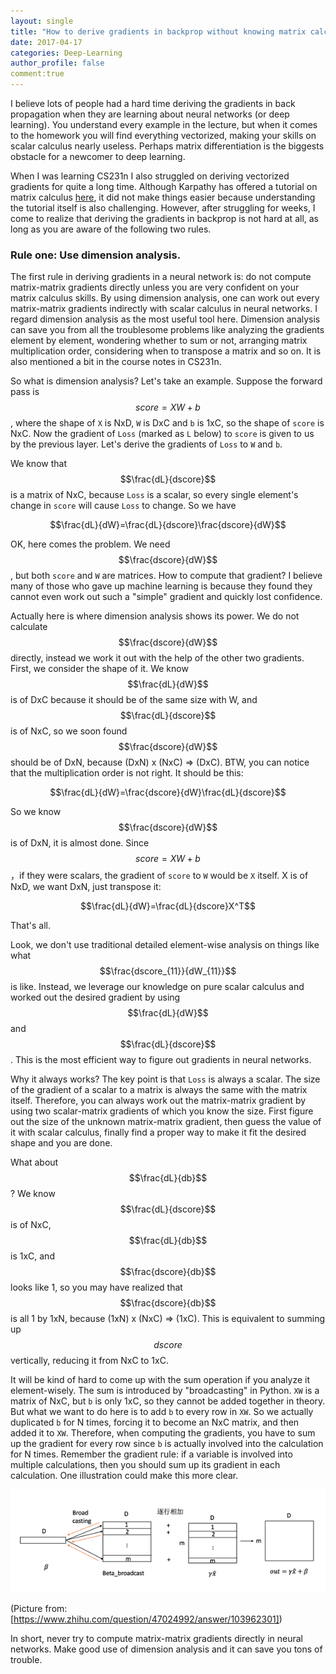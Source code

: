 ```yaml
---
layout: single
title: "How to derive gradients in backprop without knowing matrix calculus (Part 1)"
date: 2017-04-17
categories: Deep-Learning
author_profile: false
comment:true
---
```


I believe lots of people had a hard time deriving the gradients in back propagation when they are learning about neural networks (or deep learning). You understand every example in the lecture, but when it comes to the homework you will find everything vectorized, making your skills on scalar calculus nearly useless. Perhaps matrix differentiation is the biggests obstacle for a newcomer to deep learning. 

When I was learning CS231n I also struggled on deriving vectorized gradients for quite a long time. Although Karpathy has offered a tutorial on matrix calculus [here](http://cs231n.stanford.edu/vecDerivs.pdf), it did not make things easier because understanding the tutorial itself is also challenging. However, after struggling for weeks, I come to realize that deriving the gradients in backprop is not hard at all, as long as you are aware of the following two rules.

### Rule one: Use dimension analysis.

The first rule in deriving gradients in a neural network is: do not compute matrix-matrix gradients directly unless you are very confident on your matrix calculus skills. By using dimension analysis, one can work out every matrix-matrix gradients indirectly with scalar calculus in neural networks. I regard dimension analysis as the most useful tool here. Dimension analysis can save you from all the troublesome problems like analyzing the gradients element by element, wondering whether to sum or not, arranging matrix multiplication order, considering when to transpose a matrix and so on. It is also mentioned a bit in the course notes in CS231n.

So what is dimension analysis? Let's take an example. Suppose the forward pass is $$score=XW+b$$, where the shape of `X` is NxD, `W` is DxC and `b` is 1xC, so the shape of `score` is NxC. Now the gradient of `Loss` (marked as `L` below) to `score` is given to us by the previous layer. Let's derive the gradients of `Loss` to `W` and `b`.

We know that $$\frac{dL}{dscore}$$ is a matrix of NxC, because `Loss` is a scalar, so every single element's change in `score` will cause `Loss` to change. So we have 

$$\frac{dL}{dW}=\frac{dL}{dscore}\frac{dscore}{dW}$$

OK, here comes the problem. We need $$\frac{dscore}{dW}$$, but both `score` and `W` are matrices. How to compute that gradient? I believe many of those who gave up machine learning is because they found they cannot even work out such a "simple" gradient and quickly lost confidence.

Actually here is where dimension analysis shows its power. We do not calculate $$\frac{dscore}{dW}$$ directly, instead we work it out with the help of the other two gradients. First, we consider the shape of it. We know $$\frac{dL}{dW}$$ is of DxC because it should be of the same size with W, and $$\frac{dL}{dscore}$$ is of NxC, so we soon found $$\frac{dscore}{dW}$$ should be of DxN, because (DxN) x (NxC) => (DxC). BTW, you can notice that the multiplication order is not right. It should be this:

$$\frac{dL}{dW}=\frac{dscore}{dW}\frac{dL}{dscore}$$

So we know $$\frac{dscore}{dW}$$ is of DxN, it is almost done. Since $$score = XW + b$$，if they were scalars, the gradient of `score` to `W` would be `X` itself. X is of NxD, we want DxN, just transpose it: 

$$\frac{dL}{dW}=\frac{dL}{dscore}X^T$$

That's all.

Look, we don't use traditional detailed element-wise analysis on things like what $$\frac{dscore_{11}}{dW_{11}}$$ is like. Instead, we leverage our knowledge on pure scalar calculus and worked out the desired gradient by using $$\frac{dL}{dW}$$ and $$\frac{dL}{dscore}$$. This is the most efficient way to figure out gradients in neural networks.

Why it always works? The key point is that `Loss` is always a scalar. The size of the gradient of a scalar to a matrix is always the same with the matrix itself. Therefore, you can always work out the matrix-matrix gradient by using two scalar-matrix gradients of which you know the size. First figure out the size of the unknown matrix-matrix gradient, then guess the value of it with scalar calculus, finally find a proper way to make it fit the desired shape and you are done.

What about $$\frac{dL}{db}$$? We know $$\frac{dL}{dscore}$$ is of NxC, $$\frac{dL}{db}$$ is 1xC, and $$\frac{dscore}{db}$$ looks like 1, so you may have realized that $$\frac{dscore}{db}$$ is all 1 by 1xN, because (1xN) x (NxC) => (1xC). This is equivalent to summing up $$dscore$$ vertically, reducing it from NxC to 1xC. 

It will be kind of hard to come up with the sum operation if you analyze it element-wisely. The sum is introduced by "broadcasting" in Python. `XW` is a matrix of NxC, but `b` is only 1xC, so they cannot be added together in theory. But what we want to do here is to add `b` to every row in `XW`. So we actually duplicated `b` for N times, forcing it to become an NxC matrix, and then added it to `XW`. Therefore, when computing the gradients, you have to sum up the gradient for every row since `b` is actually involved into the calculation for N times. Remember the gradient rule: if a variable is involved into multiple calculations, then you should sum up its gradient in each calculation. One illustration could make this more clear.

![broadcasting](/assets/broadcasting.png)

(Picture from: [https://www.zhihu.com/question/47024992/answer/103962301])

In short, never try to compute matrix-matrix gradients directly in neural networks. Make good use of dimension analysis and it can save you tons of trouble.